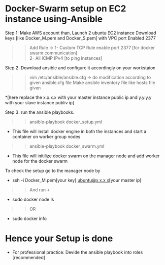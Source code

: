 # Docker-Swarm setup on EC2 instance using-Ansible

Step 1:
Make AWS account than,
Launch 2 ubuntu EC2 instance Download keys [like Docker_M.pem and Docker_S.pem]
with VPC port Enabled 2377
>> Add Rule -> 
1- Custom TCP Rule enable port 2377 [for docker swarm communication]  
2- All ICMP IPv4 [to ping instances]

Step 2:
Download ansible and configure it accordingly on your workstaion
>> vim /etc/ansible/ansible.cfg ->
do modification according to given ansible.cfg file
Make ansible inventory file like hosts file given

*[here replace the x.x.x.x with your master instance public ip and y.y.y.y with your slave instance publiv ip]

Step 3:
run the ansible playbooks.
>> ansible-playbook docker_setup.yml
* This file will install docker engine in both the instances and start a container on worker group nodes

>> ansible-playbook docker_swarm.yml
* This file will initilize docker swarm on the manager node and add worker node for the docker swarm

To check the setup go to the manager node by 
* ssh -i Docker_M.pem[your key] ubuntu@x.x.x.x[your master ip]
>> And run->
* sudo docker node ls
>> OR
* sudo docker info

# Hence your Setup is done

* For professional practice: Devide the ansible playbook into roles [recommended]

